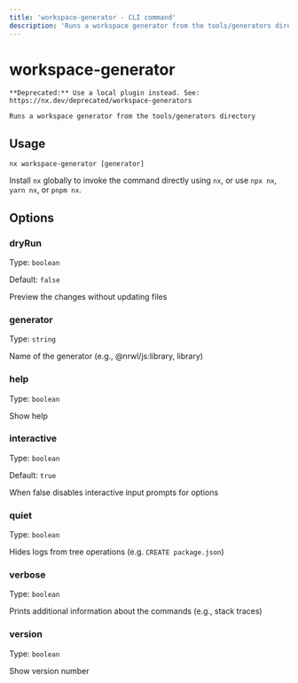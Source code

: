 ```yaml
---
title: 'workspace-generator - CLI command'
description: 'Runs a workspace generator from the tools/generators directory'
---
```


# workspace-generator

    **Deprecated:** Use a local plugin instead. See: https://nx.dev/deprecated/workspace-generators

    Runs a workspace generator from the tools/generators directory

## Usage

```shell
nx workspace-generator [generator]
```

Install `nx` globally to invoke the command directly using `nx`, or use `npx nx`, `yarn nx`, or `pnpm nx`.

## Options

### dryRun

Type: `boolean`

Default: `false`

Preview the changes without updating files

### generator

Type: `string`

Name of the generator (e.g., @nrwl/js:library, library)

### help

Type: `boolean`

Show help

### interactive

Type: `boolean`

Default: `true`

When false disables interactive input prompts for options

### quiet

Type: `boolean`

Hides logs from tree operations (e.g. `CREATE package.json`)

### verbose

Type: `boolean`

Prints additional information about the commands (e.g., stack traces)

### version

Type: `boolean`

Show version number
